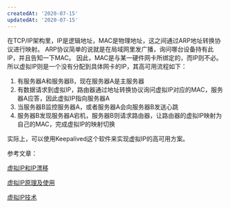 ```yaml
---
createdAt: '2020-07-15'
updatedAt: '2020-07-15'
---
```


<!--more-->

在TCP/IP架构里，IP是逻辑地址，MAC是物理地址，这之间通过ARP地址转换协议进行映射。
ARP协议简单的说就是在局域网里发广播，询问哪台设备持有此IP，并且告知一下MAC。
因此，MAC是与某一硬件网卡所绑定的，而IP则不必。
所以虚拟IP则是一个没有分配到具体网卡的IP，其高可用流程如下：

1. 有服务器A和服务器B，现在服务器A是主服务器
2. 有数据请求到虚拟IP，路由器通过地址转换协议询问虚拟IP对应的MAC，服务器A应答，因此虚拟IP指向服务器A
3. 当服务器B监控服务器A，或者服务器A会向服务器B发送心跳
4. 服务器B发现服务器A宕机，服务器B则请求路由器，让路由器的虚拟IP映射为自己的MAC，完成虚拟IP的映射切换

实际上，可以使用Keepalived这个软件来实现虚拟IP的高可用方案。

参考文章：

[虚拟IP和IP漂移](http://xiaobaoqiu.github.io/blog/2015/04/02/xu-ni-iphe-ippiao-yi/)

[虚拟IP原理及使用](https://www.cnblogs.com/jmcui/p/13055283.html)

[虚拟IP技术](http://www.xumenger.com/virtual-ip-20190220/)